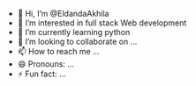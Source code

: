 - 👋 Hi, I’m @EldandaAkhila
- 👀 I’m interested in full stack Web development 
- 🌱 I’m currently learning python 
- 💞️ I’m looking to collaborate on ...
- 📫 How to reach me ...
- 😄 Pronouns: ...
- ⚡ Fun fact: ...

<!---
EldandaAkhila/EldandaAkhila is a ✨ special ✨ repository because its `README.md` (this file) appears on your GitHub profile.
You can click the Preview link to take a look at your changes.
--->

